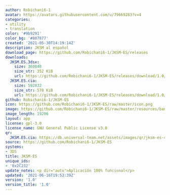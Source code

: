 ```yaml
---
author: Robichani6-1
avatar: https://avatars.githubusercontent.com/u/79669283?v=4
categories:
- utility
- translation
color: '#9b9291'
color_bg: '#807877'
created: '2021-05-30T14:19:14Z'
description: JKSM al español
download_page: https://github.com/Robichani6-1/JKSM-ES/releases
downloads:
  JKSM.ES.3dsx:
    size: 360848
    size_str: 352 KiB
    url: https://github.com/Robichani6-1/JKSM-ES/releases/download/1.0/JKSM.ES.3dsx
  JKSM.ES.cia:
    size: 592832
    size_str: 578 KiB
    url: https://github.com/Robichani6-1/JKSM-ES/releases/download/1.0/JKSM.ES.cia
github: Robichani6-1/JKSM-ES
icon: https://github.com/Robichani6-1/JKSM-ES/raw/master/icon.png
image: https://github.com/Robichani6-1/JKSM-ES/raw/master/resources/banner.png
image_length: 19206
layout: app
license: gpl-3.0
license_name: GNU General Public License v3.0
qr:
  JKSM.ES.cia: https://db.universal-team.net/assets/images/qr/jksm-es-cia.png
source: https://github.com/Robichani6-1/JKSM-ES
systems:
- 3DS
title: JKSM-ES
unique_ids:
- '0x2C232'
update_notes: <p dir="auto">Aplicación 100% funcional</p>
updated: '2021-06-16T19:52:39Z'
version: '1.0'
version_title: '1.0'
---
```

